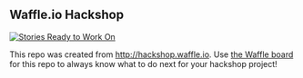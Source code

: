 ## Waffle.io Hackshop

[![Stories Ready to Work On](https://badge.waffle.io/wdoug/hackshop.svg?label=ready&title=Cards%20Ready%20To%20Work%20On)](https://waffle.io/wdoug/hackshop)

This repo was created from http://hackshop.waffle.io. Use [the Waffle board](https://waffle.io/wdoug/hackshop) for this repo to always know what to do next for your hackshop project!